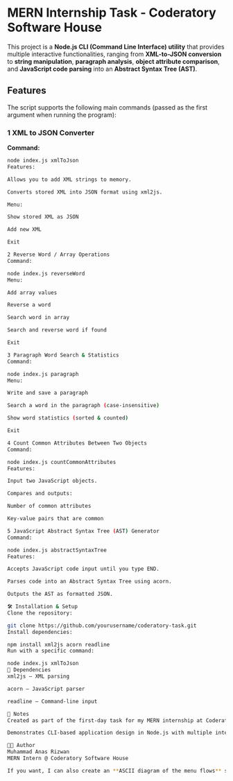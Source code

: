 # MERN Internship Task - Coderatory Software House

This project is a **Node.js CLI (Command Line Interface) utility** that provides multiple interactive functionalities, ranging from **XML-to-JSON conversion** to **string manipulation**, **paragraph analysis**, **object attribute comparison**, and **JavaScript code parsing** into an **Abstract Syntax Tree (AST)**.

## Features

The script supports the following main commands (passed as the first argument when running the program):

### 1 XML to JSON Converter  
**Command:**
```bash
node index.js xmlToJson
Features:

Allows you to add XML strings to memory.

Converts stored XML into JSON format using xml2js.

Menu:

Show stored XML as JSON

Add new XML

Exit

2 Reverse Word / Array Operations
Command:

node index.js reverseWord
Menu:

Add array values

Reverse a word

Search word in array

Search and reverse word if found

Exit

3 Paragraph Word Search & Statistics
Command:

node index.js paragraph
Menu:

Write and save a paragraph

Search a word in the paragraph (case-insensitive)

Show word statistics (sorted & counted)

Exit

4 Count Common Attributes Between Two Objects
Command:

node index.js countCommonAttributes
Features:

Input two JavaScript objects.

Compares and outputs:

Number of common attributes

Key-value pairs that are common

5 JavaScript Abstract Syntax Tree (AST) Generator
Command:

node index.js abstractSyntaxTree
Features:

Accepts JavaScript code input until you type END.

Parses code into an Abstract Syntax Tree using acorn.

Outputs the AST as formatted JSON.

🛠 Installation & Setup
Clone the repository:

git clone https://github.com/yourusername/coderatory-task.git
Install dependencies:

npm install xml2js acorn readline
Run with a specific command:

node index.js xmlToJson
📂 Dependencies
xml2js – XML parsing

acorn – JavaScript parser

readline – Command-line input

📌 Notes
Created as part of the first-day task for my MERN internship at Coderatory Software House.

Demonstrates CLI-based application design in Node.js with multiple interactive menus.

👨‍💻 Author
Muhammad Anas Rizwan
MERN Intern @ Coderatory Software House

If you want, I can also create an **ASCII diagram of the menu flows** so your README looks even more professional and visually engaging on GitHub. That would make it stand out.